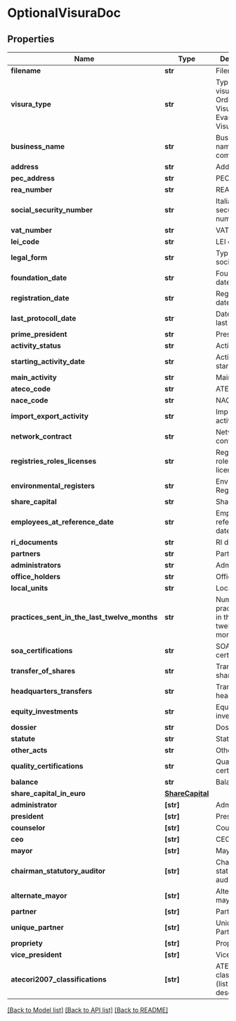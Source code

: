 # OptionalVisuraDoc


## Properties
Name | Type | Description | Notes
------------ | ------------- | ------------- | -------------
**filename** | **str** | Filename | [optional] 
**visura_type** | **str** | Type of visura: Visura Ordinaria, Visura di Evasione or Visura Storica | [optional] 
**business_name** | **str** | Business name of the company | [optional] 
**address** | **str** | Address | [optional] 
**pec_address** | **str** | PEC address | [optional] 
**rea_number** | **str** | REA number | [optional] 
**social_security_number** | **str** | Italian social security number | [optional] 
**vat_number** | **str** | VAT code | [optional] 
**lei_code** | **str** | LEI code | [optional] 
**legal_form** | **str** | Type of society | [optional] 
**foundation_date** | **str** | Foundation date | [optional] 
**registration_date** | **str** | Registration date | [optional] 
**last_protocoll_date** | **str** | Date of the last protocol | [optional] 
**prime_president** | **str** | President | [optional] 
**activity_status** | **str** | Activity status | [optional] 
**starting_activity_date** | **str** | Activity starting date | [optional] 
**main_activity** | **str** | Main activity | [optional] 
**ateco_code** | **str** | ATECO code | [optional] 
**nace_code** | **str** | NACE code | [optional] 
**import_export_activity** | **str** | Import export activity | [optional] 
**network_contract** | **str** | Network contract | [optional] 
**registries_roles_licenses** | **str** | Registries, roles and licence | [optional] 
**environmental_registers** | **str** | Environmental Registries | [optional] 
**share_capital** | **str** | Share Capital | [optional] 
**employees_at_reference_date** | **str** | Employees at reference date | [optional] 
**ri_documents** | **str** | RI documents | [optional] 
**partners** | **str** | Partners | [optional] 
**administrators** | **str** | Administrators | [optional] 
**office_holders** | **str** | Office holders | [optional] 
**local_units** | **str** | Local units | [optional] 
**practices_sent_in_the_last_twelve_months** | **str** | Number of practices sent in the last twelve months | [optional] 
**soa_certifications** | **str** | SOA certification | [optional] 
**transfer_of_shares** | **str** | Transfer of shares | [optional] 
**headquarters_transfers** | **str** | Transfer of headquarter | [optional] 
**equity_investments** | **str** | Equity investments | [optional] 
**dossier** | **str** | Dossier | [optional] 
**statute** | **str** | Statute | [optional] 
**other_acts** | **str** | Other acts | [optional] 
**quality_certifications** | **str** | Quality certification | [optional] 
**balance** | **str** | Balance | [optional] 
**share_capital_in_euro** | [**ShareCapital**](ShareCapital.md) |  | [optional] 
**administrator** | **[str]** | Administrator | [optional] 
**president** | **[str]** | President | [optional] 
**counselor** | **[str]** | Counselor | [optional] 
**ceo** | **[str]** | CEO | [optional] 
**mayor** | **[str]** | Mayor | [optional] 
**chairman_statutory_auditor** | **[str]** | Chairman statutory auditor | [optional] 
**alternate_mayor** | **[str]** | Alternate mayor | [optional] 
**partner** | **[str]** | Partner | [optional] 
**unique_partner** | **[str]** | Unique Partner | [optional] 
**propriety** | **[str]** | Propriety | [optional] 
**vice_president** | **[str]** | Vice president | [optional] 
**atecori2007_classifications** | **[str]** | ATECO code classification (list and description) | [optional] 

[[Back to Model list]](../README.md#documentation-for-models) [[Back to API list]](../README.md#documentation-for-api-endpoints) [[Back to README]](../README.md)


